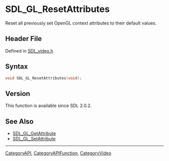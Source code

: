 # SDL_GL_ResetAttributes

Reset all previously set OpenGL context attributes to their default values.

## Header File

Defined in [SDL_video.h](https://github.com/libsdl-org/SDL/blob/SDL2/include/SDL_video.h)

## Syntax

```c
void SDL_GL_ResetAttributes(void);
```

## Version

This function is available since SDL 2.0.2.

## See Also

- [SDL_GL_GetAttribute](SDL_GL_GetAttribute)
- [SDL_GL_SetAttribute](SDL_GL_SetAttribute)






----
[CategoryAPI](CategoryAPI), [CategoryAPIFunction](CategoryAPIFunction), [CategoryVideo](CategoryVideo)

